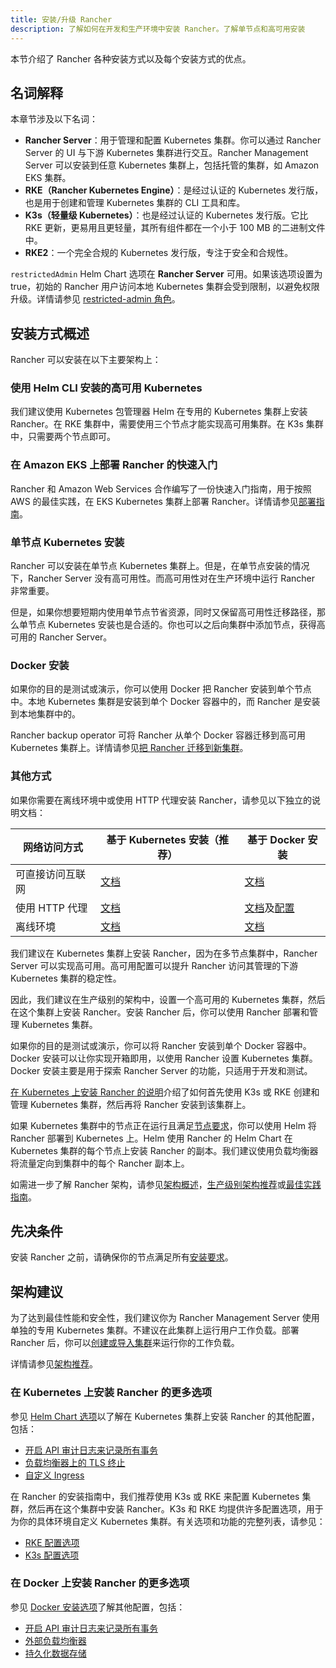 ```yaml
---
title: 安装/升级 Rancher
description: 了解如何在开发和生产环境中安装 Rancher。了解单节点和高可用安装
---
```


本节介绍了 Rancher 各种安装方式以及每个安装方式的优点。

## 名词解释

本章节涉及以下名词：

- **Rancher Server**：用于管理和配置 Kubernetes 集群。你可以通过 Rancher Server 的 UI 与下游 Kubernetes 集群进行交互。Rancher Management Server 可以安装到任意 Kubernetes 集群上，包括托管的集群，如 Amazon EKS 集群。
- **RKE（Rancher Kubernetes Engine）**：是经过认证的 Kubernetes 发行版，也是用于创建和管理 Kubernetes 集群的 CLI 工具和库。
- **K3s（轻量级 Kubernetes）**：也是经过认证的 Kubernetes 发行版。它比 RKE 更新，更易用且更轻量，其所有组件都在一个小于 100 MB 的二进制文件中。
- **RKE2**：一个完全合规的 Kubernetes 发行版，专注于安全和合规性。

`restrictedAdmin` Helm Chart 选项在 **Rancher Server** 可用。如果该选项设置为 true，初始的 Rancher 用户访问本地 Kubernetes 集群会受到限制，以避免权限升级。详情请参见 [restricted-admin 角色](../how-to-guides/new-user-guides/authentication-permissions-and-global-configuration/manage-role-based-access-control-rbac/global-permissions.md#受限管理员)。

## 安装方式概述

Rancher 可以安装在以下主要架构上：

### 使用 Helm CLI 安装的高可用 Kubernetes

我们建议使用 Kubernetes 包管理器 Helm 在专用的 Kubernetes 集群上安装 Rancher。在 RKE 集群中，需要使用三个节点才能实现高可用集群。在 K3s 集群中，只需要两个节点即可。

### 在 Amazon EKS 上部署 Rancher 的快速入门

Rancher 和 Amazon Web Services 合作编写了一份快速入门指南，用于按照 AWS 的最佳实践，在 EKS Kubernetes 集群上部署 Rancher。详情请参见[部署指南](https://aws-quickstart.github.io/quickstart-eks-rancher/)。

### 单节点 Kubernetes 安装

Rancher 可以安装在单节点 Kubernetes 集群上。但是，在单节点安装的情况下，Rancher Server 没有高可用性。而高可用性对在生产环境中运行 Rancher 非常重要。

但是，如果你想要短期内使用单节点节省资源，同时又保留高可用性迁移路径，那么单节点 Kubernetes 安装也是合适的。你也可以之后向集群中添加节点，获得高可用的 Rancher Server。

### Docker 安装

如果你的目的是测试或演示，你可以使用 Docker 把 Rancher 安装到单个节点中。本地 Kubernetes 集群是安装到单个 Docker 容器中的，而 Rancher 是安装到本地集群中的。

Rancher backup operator 可将 Rancher 从单个 Docker 容器迁移到高可用 Kubernetes 集群上。详情请参见[把 Rancher 迁移到新集群](../how-to-guides/new-user-guides/backup-restore-and-disaster-recovery/migrate-rancher-to-new-cluster.md)。

### 其他方式

如果你需要在离线环境中或使用 HTTP 代理安装 Rancher，请参见以下独立的说明文档：

| 网络访问方式 | 基于 Kubernetes 安装（推荐）	 | 基于 Docker 安装 |
| ---------------------------------- | ------------------------------ | ---------- |
| 可直接访问互联网 | [文档](install-upgrade-on-a-kubernetes-cluster.md) | [文档](rancher-on-a-single-node-with-docker.md) |
| 使用 HTTP 代理 | [文档](rancher-behind-an-http-proxy.md) | [文档](rancher-on-a-single-node-with-docker.md)及[配置](../reference-guides/single-node-rancher-in-docker/http-proxy-configuration.md) |
| 离线环境 | [文档](air-gapped-helm-cli-install.md) | [文档](air-gapped-helm-cli-install.md) |

我们建议在 Kubernetes 集群上安装 Rancher，因为在多节点集群中，Rancher Server 可以实现高可用。高可用配置可以提升 Rancher 访问其管理的下游 Kubernetes 集群的稳定性。

因此，我们建议在生产级别的架构中，设置一个高可用的 Kubernetes 集群，然后在这个集群上安装 Rancher。安装 Rancher 后，你可以使用 Rancher 部署和管理 Kubernetes 集群。

如果你的目的是测试或演示，你可以将 Rancher 安装到单个 Docker 容器中。Docker 安装可以让你实现开箱即用，以使用 Rancher 设置 Kubernetes 集群。Docker 安装主要是用于探索 Rancher Server 的功能，只适用于开发和测试。

[在 Kubernetes 上安装 Rancher 的说明](install-upgrade-on-a-kubernetes-cluster.md)介绍了如何首先使用 K3s 或 RKE 创建和管理 Kubernetes 集群，然后再将 Rancher 安装到该集群上。

如果 Kubernetes 集群中的节点正在运行且满足[节点要求](installation-requirements.md)，你可以使用 Helm 将 Rancher 部署到 Kubernetes 上。Helm 使用 Rancher 的 Helm Chart 在 Kubernetes 集群的每个节点上安装 Rancher 的副本。我们建议使用负载均衡器将流量定向到集群中的每个 Rancher 副本上。

如需进一步了解 Rancher 架构，请参见[架构概述](rancher-manager-architecture.md)，[生产级别架构推荐](../reference-guides/rancher-manager-architecture/architecture-recommendations.md)或[最佳实践指南](../reference-guides/best-practices/rancher-server/tips-for-running-rancher.md)。

## 先决条件

安装 Rancher 之前，请确保你的节点满足所有[安装要求](installation-requirements.md)。

## 架构建议

为了达到最佳性能和安全性，我们建议你为 Rancher Management Server 使用单独的专用 Kubernetes 集群。不建议在此集群上运行用户工作负载。部署 Rancher 后，你可以[创建或导入集群](kubernetes-clusters-in-rancher-setup.md)来运行你的工作负载。

详情请参见[架构推荐](../reference-guides/rancher-manager-architecture/architecture-recommendations.md)。

### 在 Kubernetes 上安装 Rancher 的更多选项

参见 [Helm Chart 选项](../getting-started/installation-and-upgrade/installation-references/helm-chart-options.md)以了解在 Kubernetes 集群上安装 Rancher 的其他配置，包括：

- [开启 API 审计日志来记录所有事务](../getting-started/installation-and-upgrade/installation-references/helm-chart-options.md#api-审计日志)
- [负载均衡器上的 TLS 终止](../getting-started/installation-and-upgrade/installation-references/helm-chart-options.md#外部-tls-终止)
- [自定义 Ingress](../getting-started/installation-and-upgrade/installation-references/helm-chart-options.md#自定义-ingress)

在 Rancher 的安装指南中，我们推荐使用 K3s 或 RKE 来配置 Kubernetes 集群，然后再在这个集群中安装 Rancher。K3s 和 RKE 均提供许多配置选项，用于为你的具体环境自定义 Kubernetes 集群。有关选项和功能的完整列表，请参见：

- [RKE 配置选项](https://rancher.com/docs/rke/latest/en/config-options/)
- [K3s 配置选项](https://rancher.com/docs/k3s/latest/en/installation/install-options/)

### 在 Docker 上安装 Rancher 的更多选项

参见 [Docker 安装选项](rancher-on-a-single-node-with-docker.md)了解其他配置，包括：

- [开启 API 审计日志来记录所有事务](../reference-guides/single-node-rancher-in-docker/advanced-options.md#api-审计日志)
- [外部负载均衡器](../how-to-guides/advanced-user-guides/configure-layer-7-nginx-load-balancer.md)
- [持久化数据存储](../reference-guides/single-node-rancher-in-docker/advanced-options.md#持久化数据)
